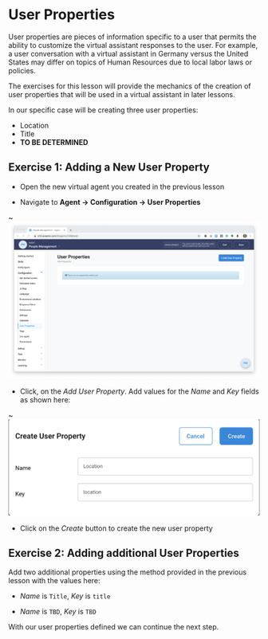 # User Properties

User properties are pieces of information specific to a user that permits the ability to customize the
virtual assistant responses to the user. For example, a user conversation with a virtual assistant in Germany versus
the United States may differ on topics of Human Resources due to local labor laws or policies.

The exercises for this lesson will provide the mechanics of the creation of user properties that will be used in
a virtual assistant in later lessons.

In our specific case will be creating three user properties:

- Location
- Title
- **TO BE DETERMINED**

## Exercise 1: Adding a New User Property

- Open the new virtual agent you created in the previous lesson

- Navigate to **Agent -> Configuration -> User Properties**

~![User properties configuration](contents/user-properties/images/user-properties-builder.png)

- Click, on the _Add User Property_. Add values for the _Name_ and _Key_ fields as shown here:

~![New user property dialog](contents/user-properties/images/user-property-new-dialog.png)

- Click on the _Create_ button to create the new user property

## Exercise 2: Adding additional User Properties

Add two additional properties using the method provided in the previous lesson with the values here:

- _Name_ is `Title`, _Key_ is `title`

- _Name_ is `TBD`, _Key_ is `TBD`

With our user properties defined we can continue the next step.
